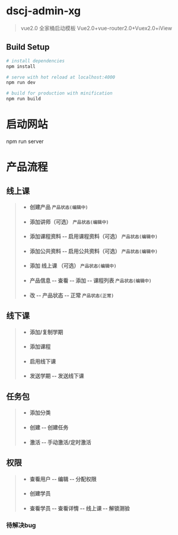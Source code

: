 # dscj-admin-xg

> vue2.0 全家桶启动模板
Vue2.0+vue-router2.0+Vuex2.0+iView

## Build Setup

``` bash
# install dependencies
npm install

# serve with hot reload at localhost:4000
npm run dev

# build for production with minification
npm run build
```
# 启动网站
npm run server



# 产品流程

## 线上课
>* #### 创建产品 `产品状态(编辑中)`
>* #### 添加讲师（可选） `产品状态(编辑中)`
>* #### 添加课程资料 -- 启用课程资料（可选） `产品状态(编辑中)`
>* #### 添加公共资料 -- 启用公共资料（可选） `产品状态(编辑中)`
>* #### 添加 线上课  （可选） `产品状态(编辑中)`
>* #### 产品信息 -- 查看 -- 添加 -- 课程列表 `产品状态(编辑中)`
>* #### 改 -- 产品状态 -- 正常 `产品状态(正常)`


## 线下课
>* #### 添加/复制学期
>* #### 添加课程
>* #### 启用线下课
>* #### 发送学期 -- 发送线下课

## 任务包
>* #### 添加分类
>* #### 创建 -- 创建任务
>* #### 激活 -- 手动激活/定时激活

## 权限
>* #### 查看用户 -- 编辑  -- 分配权限
>* #### 创建学员
>* #### 查看学员  -- 查看详情 -- 线上课 -- 解锁测验


### 待解决bug
<!-- #### 1.产品信息 -- 状态state为3时，没有数据；点击查看，若没有线上课，报错（length of undefined）；分页 -->
<!-- #### 2.学员管理 -- 添加线上课添加解锁课程   -->
<!-- #### 3.线上课 -- 添加讲师 loading持续存在 -->
<!-- #### 4.任务包 -->
